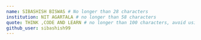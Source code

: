 ```yaml
---
name: SIBASHISH BISWAS # No longer than 28 characters
institution: NIT AGARTALA # no longer than 58 characters
quote: THINK ,CODE AND LEARN # no longer than 100 characters, avoid using quotes(") to guarantee the format remains the same.
github_user: sibashish99
---
```

